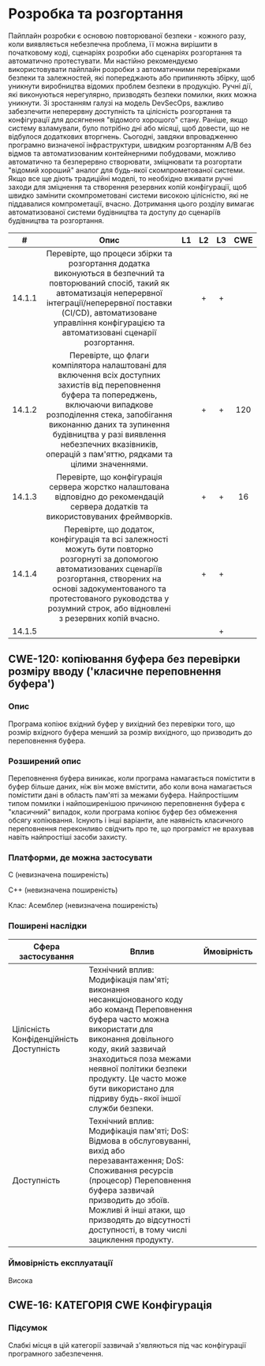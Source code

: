 # Розробка та розгортання

Пайплайн розробки є основою повторюваної безпеки - кожного разу, коли виявляється небезпечна проблема, її можна вирішити в початковому коді, сценаріях розробки або сценаріях розгортання та автоматично протестувати. Ми настійно рекомендуємо використовувати пайплайн розробки з автоматичними перевірками безпеки та залежностей, які попереджають або припиняють збірку, щоб уникнути виробництва відомих проблем безпеки в продукцію. Ручні дії, які виконуються нерегулярно, призводять безпеки помилки, яких можна уникнути.
Зі зростанням галузі на модель DevSecOps, важливо забезпечити неперервну доступність та цілісність розгортання та конфігурації для досягнення "відомого хорошого" стану. Раніше, якщо систему взламували, було потрібно дні або місяці, щоб довести, що не відбулося додаткових вторгнень. Сьогодні, завдяки впровадженню програмно визначеної інфраструктури, швидким розгортанням A/B без відмов та автоматизованим контейнерними побудовами, можливо автоматично та безперервно створювати, зміцнювати та розгортати "відомий хороший" аналог для будь-якої скомпрометованої системи.
Якщо все ще діють традиційні моделі, то необхідно вживати ручні заходи для зміцнення та створення резервних копій конфігурації, щоб швидко замінити скомпрометовані системи високою цілісністю, які не піддавалися компрометації, вчасно.
Дотримання цього розділу вимагає автоматизованої системи будівництва та доступу до сценаріїв будівництва та розгортання.

|    #   |                                                                                                                                                          Опис                                                                                                                                                         | L1 | L2 | L3 | CWE |
|:------:|:---------------------------------------------------------------------------------------------------------------------------------------------------------------------------------------------------------------------------------------------------------------------------------------------------------------------:|:--:|:--:|:--:|:---:|
| 14.1.1 |                            Перевірте, що процеси збірки та розгортання додатка виконуються в безпечний та повторюваний спосіб, такий як автоматизація неперервної інтеграції/неперервної поставки (CI/CD), автоматизоване управління конфігурацією та автоматизовані сценарії розгортання.                            |    |  + |  + |     |
| 14.1.2 | Перевірте, що флаги компілятора налаштовані для включення всіх доступних захистів від переповнення буфера та попереджень,  включаючи випадкове розподілення стека, запобігання виконанню даних та зупинення будівництва у разі виявлення небезпечних вказівників,  операцій з пам'яттю, рядками та цілими значеннями. |    |  + |  + | 120 |
| 14.1.3 |                                                                                          Перевірте, що конфігурація сервера жорстко налаштована відповідно до рекомендацій сервера додатків та використовуваних фреймворків.                                                                                          |    |  + |  + |  16 |
| 14.1.4 |                       Перевірте, що додаток, конфігурація та всі залежності можуть бути повторно розгорнуті за допомогою автоматизованих сценаріїв розгортання,  створених на основі задокументованого та протестованого руководства у розумний строк, або відновлені з резервних копій вчасно.                       |    |  + |  + |     |
| 14.1.5 |                                                                                                                                                                                                                                                                                                                       |    |    |  + |     |
## CWE-120: копіювання буфера без перевірки розміру вводу ('класичне переповнення буфера')

### Опис 
Програма копіює вхідний буфер у вихідний без перевірки того, що розмір вхідного буфера менший за розмір вихідного, що призводить до переповнення буфера.

### Розширений опис
Переповнення буфера виникає, коли програма намагається помістити в буфер більше даних, ніж він може вмістити, або коли вона намагається помістити дані в область пам'яті за межами буфера. Найпростішим типом помилки і найпоширенішою причиною переповнення буфера є "класичний" випадок, коли програма копіює буфер без обмеження обсягу копіювання. Існують і інші варіанти, але наявність класичного переповнення переконливо свідчить про те, що програміст не врахував навіть найпростіші засоби захисту.

### Платформи, де можна застосувати
C (невизначена поширеність)

C++ (невизначена поширеність)

Клас: Асемблер (невизначена поширеність)

### Поширені наслідки
| Сфера застосування                      | Вплив                                                                                                                                                                                                                                                                                                             | Ймовірність |
|-----------------------------------------|-------------------------------------------------------------------------------------------------------------------------------------------------------------------------------------------------------------------------------------------------------------------------------------------------------------------|-------------|
| Цілісність Конфіденційність Доступність | Технічний вплив: Модифікація пам'яті; виконання несанкціонованого коду або команд  Переповнення буфера часто можна використати для виконання довільного коду, який зазвичай знаходиться поза межами неявної політики безпеки продукту. Це часто може бути використано для підриву будь-якої іншої служби безпеки. |             |
| Доступність                             | Технічний вплив: Модифікація пам'яті; DoS: Відмова в обслуговуванні, вихід або перезавантаження; DoS: Споживання ресурсів (процесор)  Переповнення буфера зазвичай призводить до збоїв. Можливі й інші атаки, що призводять до відсутності доступності, в тому числі зациклення продукту.                         |             |

### Ймовірність експлуатації
Висока

## CWE-16: КАТЕГОРІЯ CWE Конфігурація

### Підсумок
Слабкі місця в цій категорії зазвичай з'являються під час конфігурації програмного забезпечення.